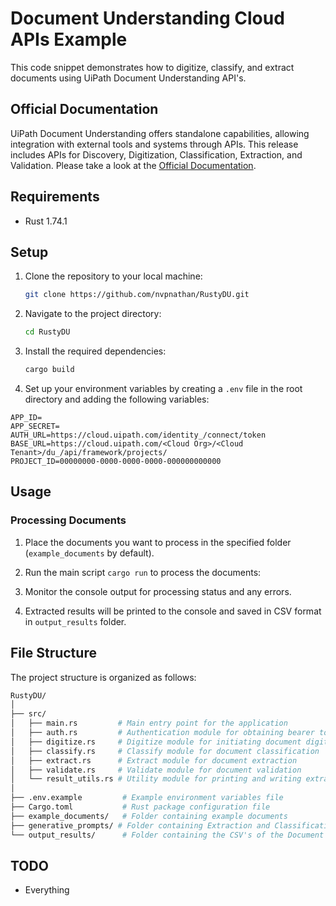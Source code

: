 # Document Understanding Cloud APIs Example

This code snippet demonstrates how to digitize, classify, and extract documents using UiPath Document Understanding API's.

## Official Documentation

UiPath Document Understanding offers standalone capabilities, allowing integration with external tools and systems through APIs. This release includes APIs for Discovery, Digitization, Classification, Extraction, and Validation. Please take a look at the [Official Documentation](https://docs.uipath.com/document-understanding/automation-cloud/latest/api-guide/example).

## Requirements

- Rust 1.74.1

## Setup

1. Clone the repository to your local machine:

    ```bash
    git clone https://github.com/nvpnathan/RustyDU.git
    ```

2. Navigate to the project directory:

    ```bash
    cd RustyDU
    ```

3. Install the required dependencies:

    ```bash
    cargo build
    ```

4. Set up your environment variables by creating a `.env` file in the root directory and adding the following variables:

  ```env
  APP_ID=
  APP_SECRET=
  AUTH_URL=https://cloud.uipath.com/identity_/connect/token
  BASE_URL=https://cloud.uipath.com/<Cloud Org>/<Cloud Tenant>/du_/api/framework/projects/
  PROJECT_ID=00000000-0000-0000-0000-000000000000
  ```

## Usage

### Processing Documents

1. Place the documents you want to process in the specified folder (`example_documents` by default).

2. Run the main script `cargo run` to process the documents:

3. Monitor the console output for processing status and any errors.

4. Extracted results will be printed to the console and saved in CSV format in `output_results` folder.

## File Structure

The project structure is organized as follows:
```bash
RustyDU/
│
├── src/
│   ├── main.rs         # Main entry point for the application
│   ├── auth.rs         # Authentication module for obtaining bearer token
│   ├── digitize.rs     # Digitize module for initiating document digitization
│   ├── classify.rs     # Classify module for document classification
│   ├── extract.rs      # Extract module for document extraction
│   ├── validate.rs     # Validate module for document validation
│   └── result_utils.rs # Utility module for printing and writing extraction results
│
├── .env.example         # Example environment variables file
├── Cargo.toml           # Rust package configuration file
├── example_documents/   # Folder containing example documents
├── generative_prompts/ # Folder containing Extraction and Classification Prompt Templates
└── output_results/      # Folder containing the CSV's of the Document Extraction Results

```

## TODO

* Everything
